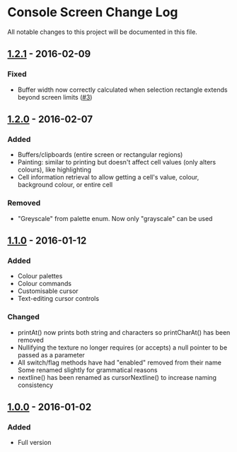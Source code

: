 # Console Screen Change Log
All notable changes to this project will be documented in this file.

## [1.2.1] - 2016-02-09
### Fixed
- Buffer width now correctly calculated when selection rectangle extends beyond screen limits ([#3])

## [1.2.0] - 2016-02-07
### Added
- Buffers/clipboards (entire screen or rectangular regions)
- Painting: similar to printing but doesn't affect cell values (only alters colours), like highlighting
- Cell information retrieval to allow getting a cell's value, colour, background colour, or entire cell

### Removed
- "Greyscale" from palette enum. Now only "grayscale" can be used

## [1.1.0] - 2016-01-12
### Added
- Colour palettes
- Colour commands
- Customisable cursor
- Text-editing cursor controls

### Changed
- printAt() now prints both string and characters so printCharAt() has been removed
- Nullifying the texture no longer requires (or accepts) a null pointer to be passed as a parameter
- All switch/flag methods have had "enabled" removed from their name
Some renamed slightly for grammatical reasons
- nextline() has been renamed as cursorNextline() to increase naming consistency

## [1.0.0] - 2016-01-02
### Added
- Full version

[1.2.1]: https://github.com/Hapaxia/SelbaWard/commit/2238bc8dfec3580d7da7188bf9a388b5e720ca2e
[1.2.0]: https://github.com/Hapaxia/SelbaWard/commit/37a22dbf625ce1468077c2455266a4b41651952d
[1.1.0]: https://github.com/Hapaxia/SelbaWard/commit/869078f4294e62814c43d63416b5a68af9c5363d
[1.0.0]: https://github.com/Hapaxia/SelbaWard/commit/424ca290165d74de99d00806166dc0b52eb6d5f0

[#3]: https://github.com/Hapaxia/SelbaWard/pull/3
